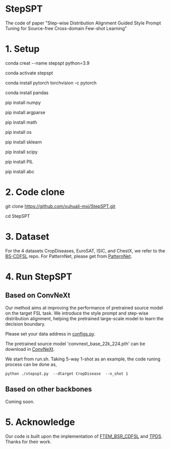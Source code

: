 # StepSPT
The code of paper "Step-wise Distribution Alignment Guided Style Prompt Tuning for Source-free Cross-domain Few-shot Learning"

# 1. Setup
conda creat --name stepspt python=3.9

conda activate stepspt

conda install pytorch torchvision -c pytorch

conda install pandas

pip install numpy

pip install argparse

pip install math

pip install os

pip install sklearn

pip install scipy

pip install PIL

pip install abc


# 2. Code clone
git clone https://github.com/xuhuali-mxj/StepSPT.git

cd StepSPT

# 3. Dataset
For the 4 datasets CropDiseases, EuroSAT, ISIC, and ChestX, we refer to the [BS-CDFSL](https://github.com/IBM/cdfsl-benchmark) repo. For PatternNet, please get from [PatternNet](https://huggingface.co/datasets/blanchon/PatternNet).

# 4. Run StepSPT

## Based on ConvNeXt

Our method aims at improving the performance of pretrained source model on the target FSL task. We introduce the style prompt and step-wise distribution alignment, helping the pretrained large-scale model to learn the decision boundary.

Please set your data address in [configs.py](configs.py).

The pretrained source model 'convnext_base_22k_224.pth' can be download in [ConvNeXt](https://github.com/facebookresearch/ConvNeXt).

We start from run.sh. Taking 5-way 1-shot as an example, the code runing process can be done as,

```
python ./stepspt.py  --dtarget CropDisease  --n_shot 1
```

## Based on other backbones

Coming soon.

# 5. Acknowledge
Our code is built upon the implementation of [FTEM_BSR_CDFSL](https://github.com/liubingyuu/FTEM_BSR_CDFSL) and [TPDS](https://github.com/tntek/TPDS). Thanks for their work.

